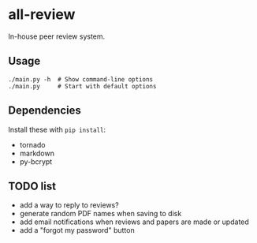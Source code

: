 # all-review
In-house peer review system.

## Usage

    ./main.py -h  # Show command-line options
    ./main.py     # Start with default options

## Dependencies

Install these with `pip install`:

 * tornado
 * markdown
 * py-bcrypt


## TODO list

 * add a way to reply to reviews?
 * generate random PDF names when saving to disk
 * add email notifications when reviews and papers are made or updated
 * add a "forgot my password" button
